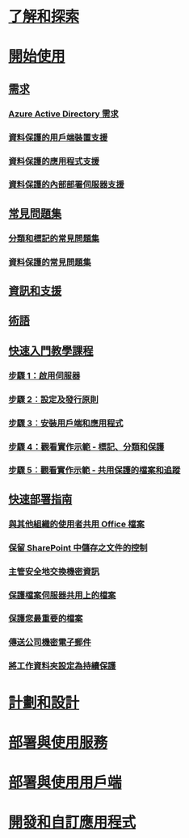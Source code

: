 # [了解和探索](/information-protection/understand-explore/what-is-information-protection)
# [開始使用](requirements-azure-rms.md)
## [需求](requirements.md)
### [Azure Active Directory 需求](requirements-azure-ad.md)
### [資料保護的用戶端裝置支援](requirements-client-devices.md)
### [資料保護的應用程式支援](requirements-applications.md)
### [資料保護的內部部署伺服器支援](requirements-servers.md)
## [常見問題集](faqs.md)
### [分類和標記的常見問題集](faqs-infoprotect.md)
### [資料保護的常見問題集](faqs-rms.md)
## [資訊和支援](information-support.md)
## [術語](terminology.md)
## [快速入門教學課程](infoprotect-quick-start-tutorial.md)
### [步驟 1：啟用伺服器](infoprotect-tutorial-step1.md)
### [步驟 2︰設定及發行原則](infoprotect-tutorial-step2.md)
### [步驟 3︰安裝用戶端和應用程式](infoprotect-tutorial-step3.md)
### [步驟 4：觀看實作示範 - 標記、分類和保護](infoprotect-tutorial-step4.md)
### [步驟 5︰觀看實作示範 - 共用保護的檔案和追蹤](infoprotect-tutorial-step5.md)
## [快速部署指南](rapid-deployment-guide.md)
### [與其他組織的使用者共用 Office 檔案](scenario-share-office-file-externally.md)
### [保留 SharePoint 中儲存之文件的控制](scenario-sharepoint.md)
### [主管安全地交換機密資訊](scenario-executives-email.md)
### [保護檔案伺服器共用上的檔案](scenario-fci.md)
### [保護您最重要的檔案](scenario-secure-most-valuable-files.md)
### [傳送公司機密電子郵件](scenario-company-confidential-email.md)
### [將工作資料夾設定為持續保護](scenario-work-folders.md)
# [計劃和設計](/information-protection/plan-design/deployment-roadmap)
# [部署與使用服務](/information-protection/deploy-use/activate-service)
# [部署與使用用戶端](/information-protection/rms-client/use-client)
# [開發和自訂應用程式](/information-protection/develop/developers-guide)



<!--HONumber=Sep16_HO5-->


